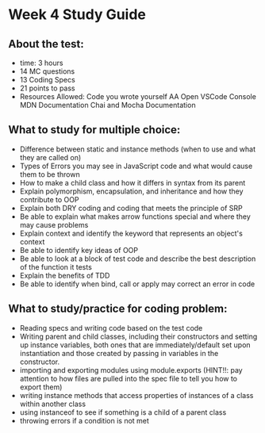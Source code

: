 # Week 4 Study Guide

## About the test:

- time: 3 hours
- 14 MC questions
- 13 Coding Specs
- 21 points to pass
- Resources Allowed:
  Code you wrote yourself
  AA Open
  VSCode
  Console
  MDN Documentation
  Chai and Mocha Documentation

## What to study for multiple choice:

- Difference between static and instance methods (when to use and what they are called on)
- Types of Errors you may see in JavaScript code and what would cause them to be thrown
- How to make a child class and how it differs in syntax from its parent
- Explain polymorphism, encapsulation, and inheritance and how they contribute to OOP
- Explain both DRY coding and coding that meets the principle of SRP
- Be able to explain what makes arrow functions special and where they may cause problems
- Explain context and identify the keyword that represents an object's context
- Be able to identify key ideas of OOP
- Be able to look at a block of test code and describe the best description of the function it tests
- Explain the benefits of TDD
- Be able to identify when bind, call or apply may correct an error in code

## What to study/practice for coding problem:

- Reading specs and writing code based on the test code
- Writing parent and child classes, including their constructors and setting up instance variables, both ones that are immediately/default set upon instantiation and those created by passing in variables in the constructor.
- importing and exporting modules using module.exports (HINT!!: pay attention to how files are pulled into the spec file to tell you how to export them)
- writing instance methods that access properties of instances of a class within another class
- using instanceof to see if something is a child of a parent class
- throwing errors if a condition is not met
